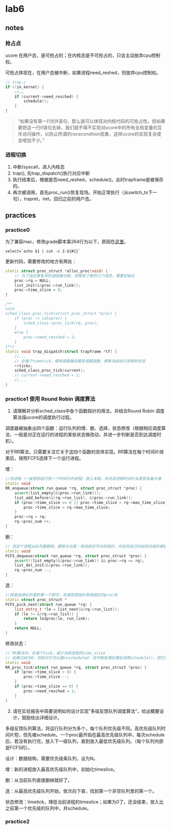 # lab6

## notes

### 抢占点

ucore 在用户态，是可抢占的；在内核态是不可抢占的，只会主动放弃cpu控制权。

可抢占体现在，在用户态被中断，如果进程need_reshed，则放弃cpu控制权。

```cpp
// trap.c
if (!in_kernel) {
    //……
    if (current->need_resched) {
        schedule();
    }
}
```

> “如果没有第一行的if语句，那么就可以体现对内核代码的可抢占性。但如果要把这一行if语句去掉，我们就不得不实现对ucore中的所有全局变量的互斥访问操作，以防止所谓的racecondition现象，这样ucore的实现复杂度会增加不少。”

### 进程切换

1. 中断/syscall，进入内核态
2. trap(), 先trap_dispatch()执行对应中断
3. 执行结束后，根据是否need_reshed，schedule()。此时trapframe是被保存的。
4. 再次被调用，首先proc_run()恢复现场。开始正常执行（从switch_to下一句），trapret，iret，回归之前的用户态。

## practices

### practice0

为了兼容mac，修改grade脚本第264行为以下，原因在[这里](https://serverfault.com/questions/501230/can-not-seem-to-get-expr-substr-to-work)。

```shell
select=`echo $1 | cut -c 2-${#1}`
```

更新代码，需要修改的地方有两处：

```cpp
static struct proc_struct *alloc_proc(void) {
    // 为了适应更复杂的调度器功能，进程有了新的几个成员，需要初始化
    proc->rq = NULL;
    list_init(&(proc->run_link));
    proc->time_slice = 0;
}
```

```cpp
/**
void
sched_class_proc_tick(struct proc_struct *proc) {
    if (proc != idleproc) {
        sched_class->proc_tick(rq, proc);
    }
    else {
        proc->need_resched = 1;
    }
}**/
static void trap_dispatch(struct trapframe *tf) {
    //...
    // 在每个timetick，使用调度器的属性调整函数，更新当前执行进程的状态
    ++ticks;
    sched_class_proc_tick(current);
    // current->need_resched = 1;
    //...
}
```

### practice1 使用 Round Robin 调度算法

1. 请理解并分析sched_class中各个函数指针的用法，并结合Round Robin 调度算法描ucore的调度执行过程。

调度器被抽象出四个函数：运行队列的增、删、选择，状态修改（根据相应调度算法、一般是对正在运行的进程的某些状态做改动，并进一步判断是否到达调度时机）。

对于RR算法，只需要关注它关于这四个函数的具体实现。RR算法在每个时间片结束后，按照FCFS选择下一个运行进程。

增：

```cpp
//将进程（一般是刚运行完一个时间片的进程）放入末尾，并将该进程时间片长度恢复最大值
static void
RR_enqueue(struct run_queue *rq, struct proc_struct *proc) {
    assert(list_empty(&(proc->run_link)));
    list_add_before(&(rq->run_list), &(proc->run_link));
    if (proc->time_slice == 0 || proc->time_slice > rq->max_time_slice) {
        proc->time_slice = rq->max_time_slice;
    }
    proc->rq = rq;
    rq->proc_num ++;
}
```

删：

```cpp
// 将这个进程从队列里删除。删除方法是：修改前后节点的指针，并且将自己的前后向指针都指向自己。
static void
FCFS_dequeue(struct run_queue *rq, struct proc_struct *proc) {
    assert(!list_empty(&(proc->run_link)) && proc->rq == rq);
    list_del_init(&(proc->run_link));
    rq->proc_num --;
}
```

选：

```cpp
//就是选择队列里的第一个即可，利用宏把指针弄成相应的proc块
static struct proc_struct *
FCFS_pick_next(struct run_queue *rq) {
    list_entry_t *le = list_next(&(rq->run_list));
    if (le != &(rq->run_list)) {
        return le2proc(le, run_link);
    }
    return NULL;
}
```

修改状态：

```cpp
// RR算法中，在每个tick，减少当前进程的time_slice
// 如果已经为0，则标识它可以被rescheduled，在中断处理后期会调用schedule()，把它换掉。
static void
RR_proc_tick(struct run_queue *rq, struct proc_struct *proc) {
    if (proc->time_slice > 0) {
        proc->time_slice --;
    }
    if (proc->time_slice == 0) {
        proc->need_resched = 1;
    }
}
```

2. 请在实验报告中简要说明如何设计实现”多级反馈队列调度算法“，给出概要设计，鼓励给出详细设计。

多级反馈队列算法，将运行队列分为多个，每个队列优先级不同。高优先级队列时间片短，但先被schedule。一个proc最开始在最高优先级队列中，每次schedule后，若没有执行完，放入下一级队列，直到放入最低优先级队列。（每个队列内部是FCFS的）。

设计：数据结构，需要优先级条队列，设为N。

增：新的进程放入最高优先级队列中，初始化timeslice。

删：从当前队列直接删掉就好了。

选：从最高优先级队列开始，依次向下查，找到第一个非空队列里的第一个。

状态修改：timetick，降低当前进程的timeslice；如果为0了，还没结束，放入比之前第一个优先级的队列中，并schedule。

### practice2


